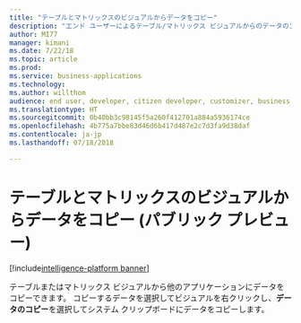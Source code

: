 ```yaml
---
title: "テーブルとマトリックスのビジュアルからデータをコピー"
description: "エンド ユーザーによるテーブル/マトリックス ビジュアルからのデータのコピーのサポート"
author: MI77
manager: kimani
ms.date: 7/22/18
ms.topic: article
ms.prod: 
ms.service: business-applications
ms.technology: 
ms.author: willthom
audience: end user, developer, citizen developer, customizer, business analyst, IT pro
ms.translationtype: HT
ms.sourcegitcommit: 0b40bb3c98145f5a260f412701a884a5936174ce
ms.openlocfilehash: 4b775a7bbe83d46d6b417d487e2c7d3fa9d38daf
ms.contentlocale: ja-jp
ms.lasthandoff: 07/18/2018

---
```


# <a name="copy-data-from-table-and-matrix-visuals-public-preview"></a>テーブルとマトリックスのビジュアルからデータをコピー (パブリック プレビュー)

[!include[intelligence-platform banner](../../includes/intelligence-platform.md)]

テーブルまたはマトリックス ビジュアルから他のアプリケーションにデータをコピーできます。 コピーするデータを選択してビジュアルを右クリックし、**データのコピー**を選択してシステム クリップボードにデータをコピーします。 

<!--
### Who uses this feature
This feature is intended for end user, developer, citizen developer, customizer, business analyst, IT pro. No additional setup is required.
## Status
### Development status
In development
#### Target timeframe
October ‘18
-->

